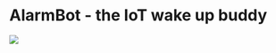 # AlarmBot - the IoT wake up buddy
![](https://github.com/freddychu222/AlarmBot/alarmbot.PNG?raw=true)
